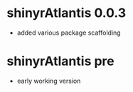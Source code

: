 # shinyrAtlantis 0.0.3

* added various package scaffolding 


# shinyrAtlantis pre

* early working version
